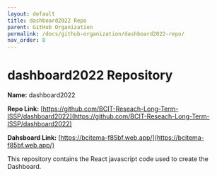```yaml
---
layout: default
title: dashboard2022 Repo
parent: GitHub Organization
permalink: /docs/github-organization/dashboard2022-repo/
nav_order: 8
---
```


# dashboard2022 Repository

**Name:** dashboard2022

**Repo Link:** [https://github.com/BCIT-Reseach-Long-Term-ISSP/dashboard2022](https://github.com/BCIT-Reseach-Long-Term-ISSP/dashboard2022)

**Dahsboard Link:** [https://bcitema-f85bf.web.app/](https://bcitema-f85bf.web.app/)

This repository contains the React javascript code used to create the Dashboard.

